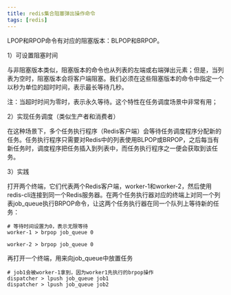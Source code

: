 ```yaml
---
title: redis集合阻塞弹出操作命令
tags: [redis]
---
```


LPOP和RPOP命令有对应的阻塞版本：BLPOP和BRPOP。

1）可设置阻塞时间

与非阻塞版本类似，阻塞版本的命令也从列表的左端或右端弹出元素；但是，当列表为空时，阻塞版本会将客户端阻塞。我们必须在这些阻塞版本的命令中指定一个以秒为单位的超时时间，表示最长等待几秒。

注：当超时时间为零时，表示永久等待。这个特性在任务调度场景中非常有用；

2）实现任务调度（类似生产者和消费者）

在这种场景下，多个任务执行程序（Redis客户端）会等待任务调度程序分配新的任务。任务执行程序只需要对Redis中的列表使用BLPOP或BRPOP，之后每当有新任务时，调度程序把任务插入到列表中，而任务执行程序之一便会获取到该任务。

3）实践

打开两个终端，它们代表两个Redis客户端，worker-1和worker-2，然后使用redis-cli连接到同一个Redis服务器。在两个任务执行器对应的终端上对同一个列表job_queue执行BRPOP命令，让这两个任务执行器在同一个队列上等待新的任务：

```
# 等待时间设置为0，表示无限等待
worker-1 > brpop job_queue 0

worker-2 > brpop job_queue 0
```

再打开一个终端，用来向job_queue中放置任务

```
# job1会被worker-1拿到，因为worker1先执行的brpop操作
dispatcher > lpush job_queue job1
dispatcher > lpush job_queue job2
```